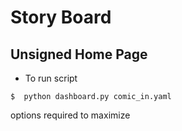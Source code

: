 # Story Board

## Unsigned Home Page

- To run script
```
$  python dashboard.py comic_in.yaml
```


options required to maximize